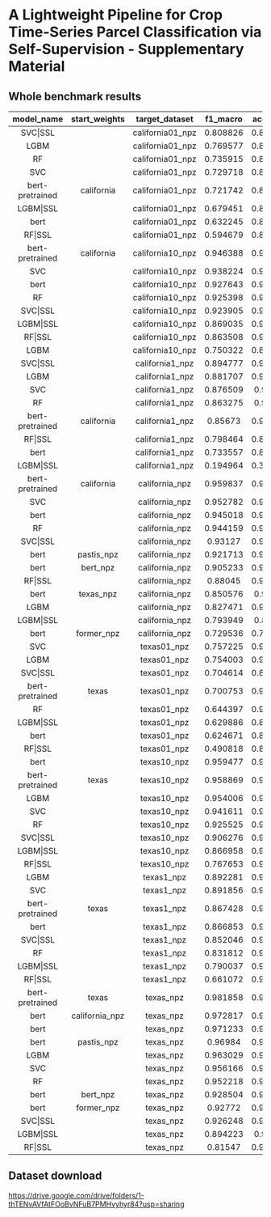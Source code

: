 # A Lightweight Pipeline for Crop Time-Series Parcel Classification via Self-Supervision - Supplementary Material

## Whole benchmark results

| **model_name** | **start_weights** | **target_dataset** | **f1_macro** | **accuracy** | **cohen_kappa** | **roc_auc_ovr** | **roc_auc_ovo** |
|:---:|:---:|:---:|:---:|:---:|:---:|:---:|:---:|
| SVC\|SSL |  | california01_npz | 0.808826 | 0.882934 | 0.862845 | 0.985112 | 0.974182 |
| LGBM |  | california01_npz | 0.769577 | 0.889672 | 0.870613 | 0.982914 | 0.967162 |
| RF |  | california01_npz | 0.735915 | 0.872596 | 0.85045 | 0.981064 | 0.973443 |
| SVC |  | california01_npz | 0.729718 | 0.862315 | 0.838952 | 0.966738 | 0.941631 |
| bert-pretrained | california | california01_npz | 0.721742 | 0.858185 | 0.834702 | 0.979871 | 0.972563 |
| LGBM\|SSL |  | california01_npz | 0.679451 | 0.836197 | 0.807179 | 0.969204 | 0.942445 |
| bert |  | california01_npz | 0.632245 | 0.822248 | 0.792439 | 0.965335 | 0.953489 |
| RF\|SSL |  | california01_npz | 0.594679 | 0.808918 | 0.773552 | 0.969507 | 0.953064 |
| bert-pretrained | california | california10_npz | 0.946388 | 0.966249 | 0.960629 | 0.99861 | 0.997951 |
| SVC |  | california10_npz | 0.938224 | 0.962442 | 0.956147 | 0.997395 | 0.995657 |
| bert |  | california10_npz | 0.927643 | 0.956886 | 0.949782 | 0.998126 | 0.997894 |
| RF |  | california10_npz | 0.925398 | 0.950362 | 0.942003 | 0.996141 | 0.99521 |
| SVC\|SSL |  | california10_npz | 0.923905 | 0.944717 | 0.935433 | 0.996726 | 0.995751 |
| LGBM\|SSL |  | california10_npz | 0.869035 | 0.929189 | 0.917191 | 0.98823 | 0.98578 |
| RF\|SSL |  | california10_npz | 0.863508 | 0.902288 | 0.885439 | 0.991189 | 0.988206 |
| LGBM |  | california10_npz | 0.750322 | 0.871666 | 0.850645 | 0.882238 | 0.888387 |
| SVC\|SSL |  | california1_npz | 0.894777 | 0.929788 | 0.917954 | 0.994722 | 0.991875 |
| LGBM |  | california1_npz | 0.881707 | 0.940935 | 0.930944 | 0.99495 | 0.990983 |
| SVC |  | california1_npz | 0.876509 | 0.93738 | 0.926801 | 0.994199 | 0.987921 |
| RF |  | california1_npz | 0.863275 | 0.92099 | 0.907564 | 0.992222 | 0.989431 |
| bert-pretrained | california | california1_npz | 0.85673 | 0.918584 | 0.905223 | 0.994881 | 0.992382 |
| RF\|SSL |  | california1_npz | 0.798464 | 0.872157 | 0.849687 | 0.986453 | 0.979896 |
| bert |  | california1_npz | 0.733557 | 0.858472 | 0.834347 | 0.984185 | 0.9809 |
| LGBM\|SSL |  | california1_npz | 0.194964 | 0.304388 | 0.194066 | 0.572495 | 0.56988 |
| bert-pretrained | california | california_npz | 0.959837 | 0.974293 | 0.970025 | 0.999164 | 0.999204 |
| SVC |  | california_npz | 0.952782 | 0.967434 | 0.961993 | 0.998082 | 0.997174 |
| bert |  | california_npz | 0.945018 | 0.969285 | 0.964166 | 0.998988 | 0.998773 |
| RF |  | california_npz | 0.944159 | 0.960421 | 0.953782 | 0.997085 | 0.996577 |
| SVC\|SSL |  | california_npz | 0.93127 | 0.949923 | 0.941539 | 0.997294 | 0.996491 |
| bert | pastis_npz | california_npz | 0.921713 | 0.959798 | 0.953171 | 0.998386 | 0.998455 |
| bert | bert_npz | california_npz | 0.905233 | 0.954526 | 0.947075 | 0.997988 | 0.998306 |
| RF\|SSL |  | california_npz | 0.88045 | 0.913236 | 0.898369 | 0.992657 | 0.99027 |
| bert | texas_npz | california_npz | 0.850576 | 0.93095 | 0.919795 | 0.996448 | 0.997287 |
| LGBM |  | california_npz | 0.827471 | 0.919441 | 0.906031 | 0.920287 | 0.923794 |
| LGBM\|SSL |  | california_npz | 0.793949 | 0.89756 | 0.880633 | 0.951328 | 0.946586 |
| bert | former_npz | california_npz | 0.729536 | 0.770595 | 0.743349 | 0.991209 | 0.994637 |
| SVC |  | texas01_npz | 0.757225 | 0.907421 | 0.87335 | 0.971088 | 0.95577 |
| LGBM |  | texas01_npz | 0.754003 | 0.934154 | 0.909471 | 0.982004 | 0.969297 |
| SVC\|SSL |  | texas01_npz | 0.704614 | 0.889117 | 0.847503 | 0.960038 | 0.925149 |
| bert-pretrained | texas | texas01_npz | 0.700753 | 0.901658 | 0.866126 | 0.958771 | 0.936181 |
| RF |  | texas01_npz | 0.644397 | 0.916024 | 0.883786 | 0.979874 | 0.969748 |
| LGBM\|SSL |  | texas01_npz | 0.629886 | 0.895754 | 0.856122 | 0.963284 | 0.926644 |
| bert |  | texas01_npz | 0.624671 | 0.846653 | 0.789303 | 0.957614 | 0.938113 |
| RF\|SSL |  | texas01_npz | 0.490818 | 0.857125 | 0.800282 | 0.950191 | 0.922663 |
| bert |  | texas10_npz | 0.959477 | 0.986613 | 0.981794 | 0.998874 | 0.998469 |
| bert-pretrained | texas | texas10_npz | 0.958869 | 0.984861 | 0.979462 | 0.998595 | 0.998512 |
| LGBM |  | texas10_npz | 0.954006 | 0.986274 | 0.98131 | 0.999061 | 0.998498 |
| SVC |  | texas10_npz | 0.941611 | 0.979488 | 0.972056 | 0.99707 | 0.995893 |
| RF |  | texas10_npz | 0.925525 | 0.977275 | 0.969006 | 0.99734 | 0.995862 |
| SVC\|SSL |  | texas10_npz | 0.906276 | 0.967116 | 0.955157 | 0.995171 | 0.992887 |
| LGBM\|SSL |  | texas10_npz | 0.866958 | 0.961866 | 0.947936 | 0.995636 | 0.99185 |
| RF\|SSL |  | texas10_npz | 0.767653 | 0.940539 | 0.918335 | 0.989278 | 0.981116 |
| LGBM |  | texas1_npz | 0.892281 | 0.970136 | 0.95921 | 0.996547 | 0.993486 |
| SVC |  | texas1_npz | 0.891856 | 0.961908 | 0.948045 | 0.991943 | 0.987944 |
| bert-pretrained | texas | texas1_npz | 0.867428 | 0.959336 | 0.944556 | 0.992324 | 0.988294 |
| bert |  | texas1_npz | 0.866853 | 0.952918 | 0.935713 | 0.992319 | 0.990491 |
| SVC\|SSL |  | texas1_npz | 0.852046 | 0.943649 | 0.922897 | 0.98885 | 0.9824 |
| RF |  | texas1_npz | 0.831812 | 0.958839 | 0.943673 | 0.99324 | 0.988884 |
| LGBM\|SSL |  | texas1_npz | 0.790037 | 0.941986 | 0.920456 | 0.987784 | 0.975332 |
| RF\|SSL |  | texas1_npz | 0.661072 | 0.915407 | 0.883181 | 0.979936 | 0.965234 |
| bert-pretrained | texas | texas_npz | 0.981858 | 0.993405 | 0.991031 | 0.999674 | 0.999512 |
| bert | california_npz | texas_npz | 0.972817 | 0.991913 | 0.989007 | 0.999752 | 0.999659 |
| bert |  | texas_npz | 0.971233 | 0.990166 | 0.986629 | 0.999474 | 0.999326 |
| bert | pastis_npz | texas_npz | 0.96984 | 0.989596 | 0.98584 | 0.999539 | 0.999428 |
| LGBM |  | texas_npz | 0.963029 | 0.989145 | 0.98523 | 0.999294 | 0.999067 |
| SVC |  | texas_npz | 0.956166 | 0.984139 | 0.978409 | 0.997854 | 0.997394 |
| RF |  | texas_npz | 0.952218 | 0.984336 | 0.978661 | 0.997996 | 0.997359 |
| bert | bert_npz | texas_npz | 0.928504 | 0.980567 | 0.973551 | 0.999447 | 0.999266 |
| bert | former_npz | texas_npz | 0.92772 | 0.979899 | 0.972663 | 0.999361 | 0.998823 |
| SVC\|SSL |  | texas_npz | 0.926248 | 0.973932 | 0.964479 | 0.996892 | 0.995679 |
| LGBM\|SSL |  | texas_npz | 0.894223 | 0.96767 | 0.95592 | 0.996391 | 0.994401 |
| RF\|SSL |  | texas_npz | 0.81547 | 0.949454 | 0.930704 | 0.991472 | 0.98562 |

## Dataset download

https://drive.google.com/drive/folders/1-thTENvAVfAtFOoBvNFuB7PMHvyhyr84?usp=sharing